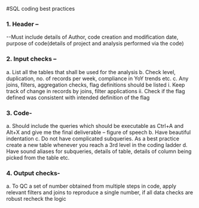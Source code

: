 #SQL coding best practices

<h3>1.	Header – </h3>
--Must include details of Author, code creation and modification date, purpose of code(details of project and analysis performed via the code)

<h3>2.	Input checks – </h3>
  a.	List all the tables that shall be used for the analysis
  b.	Check level, duplication, no. of records per week, compliance in YoY trends etc.
  c.	Any joins, filters, aggregation checks, flag definitions should be listed
    i.	Keep track of change in records by joins, filter applications
    ii.	Check if the flag defined was consistent with intended definition of the flag

<h3>3.	Code-</h3>
  a.	Should include the queries which should be executable as Ctrl+A and Alt+X and give me the final deliverable – figure of speech
  b.	Have beautiful indentation
  c.	Do not have complicated subqueries. As a best practice create a new table whenever you reach a 3rd level in the coding ladder
  d.	Have sound aliases for subqueries, details of table, details of column being picked from the table etc.

<h3>4.	Output checks-</h3>
  a.	To QC a set of number obtained from multiple steps in code, apply relevant filters and joins to reproduce a single number, if all data checks are robust recheck the logic
